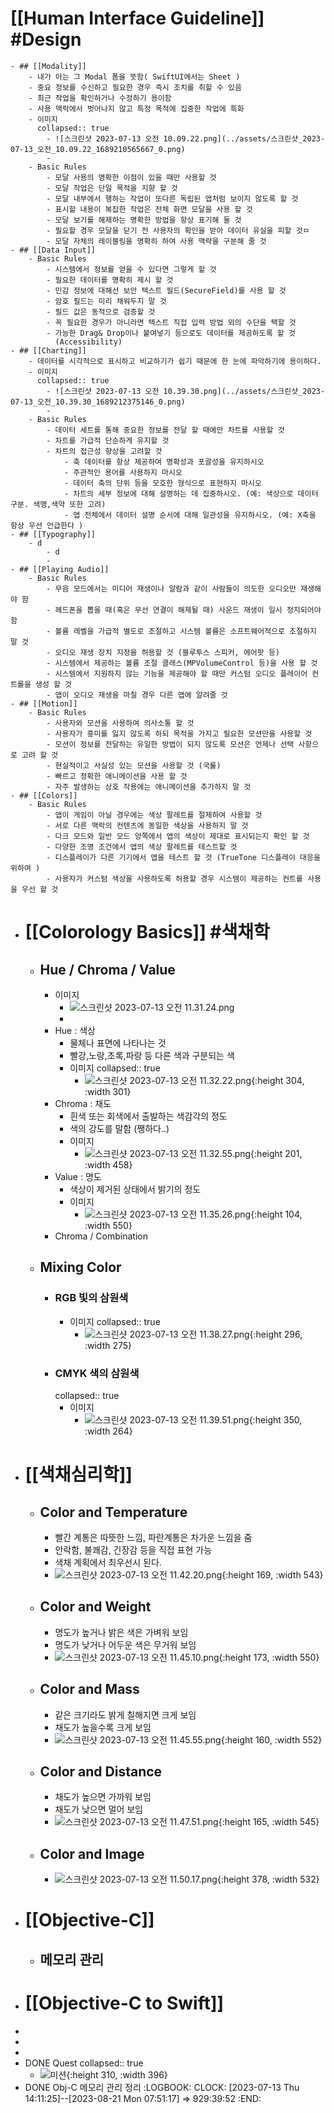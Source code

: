 # [[Human Interface Guideline]] #Design
	- ## [[Modality]]
		- 내가 아는 그 Modal 폼을 뜻함( SwiftUI에서는 Sheet )
		- 중요 정보를 수신하고 필요한 경우 즉시 조치를 취할 수 있음
		- 최근 작업을 확인하거나 수정하기 용이함
		- 사용 맥락에서 벗어나지 않고 특정 목적에 집중한 작업에 특화
		- 이미지
		  collapsed:: true
			- ![스크린샷 2023-07-13 오전 10.09.22.png](../assets/스크린샷_2023-07-13_오전_10.09.22_1689210565667_0.png)
			-
		- Basic Rules
			- 모달 사용의 명확한 이점이 있을 때만 사용할 것
			- 모달 작업은 단일 목적을 지향 할 것
			- 모달 내부에서 행하는 작업이 또다른 독립된 앱처럼 보이지 않도록 할 것
			- 표시할 내용이 복잡한 작업은 전체 화면 모달을 사용 할 것
			- 모달 보기를 해제하는 명확한 방법을 항상 표기해 둘 것
			- 필요할 경우 모달을 닫기 전 사용자의 확인을 받아 데이터 유실을 피할 것ㅁ
			- 모달 자체의 레이블링을 명확히 하여 사용 맥략을 구분해 줄 것
	- ## [[Data Input]]
		- Basic Rules
			- 시스템에서 정보를 얻을 수 있다면 그렇게 할 것
			- 필요한 데이터를 명확히 제시 할 것
			- 민감 정보에 대해선 보안 텍스트 필드(SecureField)를 사용 할 것
			- 암호 필드는 미리 채워두지 말 것
			- 필드 값은 동적으로 검증할 것
			- 꼭 필요한 경우가 아니라면 텍스트 직접 입력 방법 외의 수단을 택할 것
			- 가능한 Drag& Drop이나 붙여넣기 등으로도 데이터를 제공하도록 할 것
			  (Accessibility)
	- ## [[Charting]]
		- 데이터를 시각적으로 표시하고 비교하기가 쉽기 때문에 한 눈에 파악하기에 용이하다.
		- 이미지
		  collapsed:: true
			- ![스크린샷 2023-07-13 오전 10.39.30.png](../assets/스크린샷_2023-07-13_오전_10.39.30_1689212375146_0.png)
			-
		- Basic Rules
			- 데이터 세트를 통해 중요한 정보를 전달 할 때에만 차트를 사용할 것
			- 차트를 가급적 단순하게 유지할 것
			- 차트의 접근성 향상을 고려할 것
				- 축 데이터를 항상 제공하여 명확성과 포괄성을 유지하시오
				- 주관적인 용어를 사용하지 마시오
				- 데이터 축의 단위 등을 모호한 형식으로 표현하지 마시오
				- 차트의 세부 정보에 대해 설명하는 데 집중하시오. (예: 색상으로 데이터 구분. 색맹,색약 또한 고려)
				- 앱 전체에서 데이터 설명 순서에 대해 일관성을 유지하시오. (예: X축을 항상 우선 언급한다 )
	- ## [[Typography]]
		- d
			- d
			-
	- ## [[Playing Audio]]
		- Basic Rules
			- 무음 모드에서는 미디어 재생이나 알람과 같이 사람들이 의도한 오디오만 재생해야 함
			- 헤드폰을 뽑을 때(혹은 무선 연결이 해제될 때) 사운드 재생이 일시 정지되어야 함
			- 볼륨 레벨을 가급적 별도로 조절하고 시스템 볼륨은 소프트웨어적으로 조절하지 말 것
			- 오디오 재생 장치 지정을 허용할 것 (블루투스 스피커, 에어팟 등)
			- 시스템에서 제공하는 볼륨 조절 클래스(MPVolumeControl 등)을 사용 할 것
			- 시스템에서 지원하지 않는 기능을 제공해야 할 때만 커스텀 오디오 플레이어 컨트롤을 생성 할 것
			- 앱이 오디오 재생을 마칠 경우 다른 앱에 알려줄 것
	- ## [[Motion]]
		- Basic Rules
			- 사용자와 모션을 사용하여 의사소통 할 것
			- 사용자가 흥미를 잃지 않도록 하되 목적을 가지고 필요한 모션만을 사용할 것
			- 모션이 정보를 전달하는 유일한 방법이 되지 않도록 모션은 언제나 선택 사항으로 고려 할 것
			- 현실적이고 사실성 있는 모션을 사용할 것 (국룰)
			- 빠르고 정확한 애니메이션을 사용 할 것
			- 자주 발생하는 상호 작용에는 애니메이션을 추가하지 말 것
	- ## [[Colors]]
		- Basic Rules
			- 앱이 게임이 아닐 경우에는 색상 팔레트를 절제하여 사용할 것
			- 서로 다른 맥락의 컨텐츠에 동일한 색상을 사용하지 말 것
			- 다크 모드와 일반 모드 양쪽에서 앱의 색상이 제대로 표시되는지 확인 할 것
			- 다양한 조명 조건에서 앱의 색상 팔레트를 테스트할 것
			- 디스플레이가 다른 기기에서 앱을 테스트 할 것 (TrueTone 디스플레이 대응을 위하여 )
			- 사용자가 커스텀 색상을 사용하도록 허용할 경우 시스템이 제공하는 컨트롤 사용을 우선 할 것
- # [[Colorology Basics]] #색채학
	- ## Hue / Chroma / Value
		- 이미지
			- ![스크린샷 2023-07-13 오전 11.31.24.png](../assets/스크린샷_2023-07-13_오전_11.31.24_1689215489304_0.png)
			-
		- Hue : 색상
			- 물체나 표면에 나타나는 것
			- 빨강,노랑,초록,파랑 등 다른 색과 구분되는 색
			- 이미지
			  collapsed:: true
				- ![스크린샷 2023-07-13 오전 11.32.22.png](../assets/스크린샷_2023-07-13_오전_11.32.22_1689215674284_0.png){:height 304, :width 301}
		- Chroma : 채도
			- 흰색 또는 회색에서 출발하는 색감각의 정도
			- 색의 강도를 말함 (쨍하다..)
			- 이미지
				- ![스크린샷 2023-07-13 오전 11.32.55.png](../assets/스크린샷_2023-07-13_오전_11.32.55_1689215704125_0.png){:height 201, :width 458}
		- Value : 명도
			- 색상이 제거된 상태에서 밝기의 정도
			- 이미지
				- ![스크린샷 2023-07-13 오전 11.35.26.png](../assets/스크린샷_2023-07-13_오전_11.35.26_1689215730216_0.png){:height 104, :width 550}
		- Chroma / Combination
	- ## Mixing Color
		- ### RGB 빛의 삼원색
			- 이미지
			  collapsed:: true
				- ![스크린샷 2023-07-13 오전 11.38.27.png](../assets/스크린샷_2023-07-13_오전_11.38.27_1689215934232_0.png){:height 296, :width 275}
		- ### CMYK 색의 삼원색
		  collapsed:: true
			- 이미지
				- ![스크린샷 2023-07-13 오전 11.39.51.png](../assets/스크린샷_2023-07-13_오전_11.39.51_1689216004624_0.png){:height 350, :width 264}
- # [[색채심리학]]
	- ## Color and Temperature
		- 빨간 계통은 따뜻한 느낌, 파란계통은 차가운 느낌을 줌
		- 안락함, 불쾌감, 긴장감 등을 직접 표현 가능
		- 색채 계획에서 최우선시 된다.
		- ![스크린샷 2023-07-13 오전 11.42.20.png](../assets/스크린샷_2023-07-13_오전_11.42.20_1689216394284_0.png){:height 169, :width 543}
	- ## Color and Weight
		- 명도가 높거나 밝은 색은 가벼워 보임
		- 명도가 낮거나 어두운 색은 무거워 보임
		- ![스크린샷 2023-07-13 오전 11.45.10.png](../assets/스크린샷_2023-07-13_오전_11.45.10_1689216384669_0.png){:height 173, :width 550}
	- ## Color and Mass
		- 같은 크기라도 밝게 칠해지면 크게 보임
		- 채도가 높을수록 크게 보임
		- ![스크린샷 2023-07-13 오전 11.45.55.png](../assets/스크린샷_2023-07-13_오전_11.45.55_1689216369645_0.png){:height 160, :width 552}
	- ## Color and Distance
		- 채도가 높으면 가까워 보임
		- 채도가 낮으면 멀어 보임
		- ![스크린샷 2023-07-13 오전 11.47.51.png](../assets/스크린샷_2023-07-13_오전_11.47.51_1689216475536_0.png){:height 165, :width 545}
	- ## Color and Image
		- ![스크린샷 2023-07-13 오전 11.50.17.png](../assets/스크린샷_2023-07-13_오전_11.50.17_1689216620522_0.png){:height 378, :width 532}
- # [[Objective-C]]
	- ## 메모리 관리
- # [[Objective-C to Swift]]
-
-
-
- DONE Quest
  collapsed:: true
	- ![미션](https://cdn.discordapp.com/attachments/1127919934702354502/1128245324167794789/IMG_0964.jpeg){:height 310, :width 396}
- DONE  Obj-C 메모리 관리 정리
  :LOGBOOK:
  CLOCK: [2023-07-13 Thu 14:11:25]--[2023-08-21 Mon 07:51:17] =>  929:39:52
  :END: